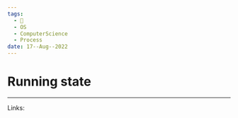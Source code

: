 ```yaml
---
tags:
  - 🌱
  - OS
  - ComputerScience
  - Process
date: 17--Aug--2022
---
```


# Running state



---
Links: 